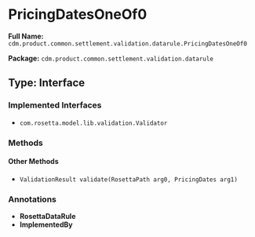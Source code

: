 # PricingDatesOneOf0

**Full Name:** `cdm.product.common.settlement.validation.datarule.PricingDatesOneOf0`

**Package:** `cdm.product.common.settlement.validation.datarule`

## Type: Interface

### Implemented Interfaces

- `com.rosetta.model.lib.validation.Validator`

### Methods

#### Other Methods

- `ValidationResult validate(RosettaPath arg0, PricingDates arg1)`

### Annotations

- **RosettaDataRule**
- **ImplementedBy**

